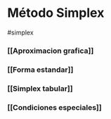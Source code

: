 # Método Simplex
#simplex
### [[Aproximacion grafica]]
### [[Forma estandar]]
### [[Simplex tabular]]
### [[Condiciones especiales]]